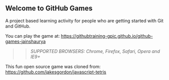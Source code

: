 ## Welcome to GitHub Games

A project based learning activity for people who are getting started with Git and GitHub.

You can play the game at: https://githubtraining-gpic.github.io/github-games-jainshaurya

>> _*SUPPORTED BROWSERS*: Chrome, Firefox, Safari, Opera and IE9+_

This fun open source game was cloned from: https://github.com/jakesgordon/javascript-tetris
